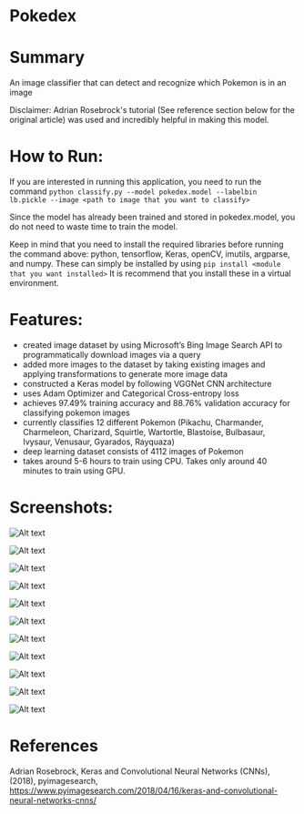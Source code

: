 # Pokedex

# Summary
An image classifier that can detect and recognize which Pokemon is in an image

Disclaimer: Adrian Rosebrock's tutorial (See reference section below for the original article) was used and incredibly helpful in making this model.

# How to Run:
If you are interested in running this application, you need to run the command 
`python classify.py --model pokedex.model --labelbin lb.pickle --image <path to image that you want to classify>`

Since the model has already been trained and stored in pokedex.model, you do not need to waste time to train the model.

Keep in mind that you need to install the required libraries before running the command above: python, tensorflow, Keras, openCV, imutils, argparse, and numpy. These can simply be installed by using `pip install <module that you want installed>`
It is recommend that you install these in a virtual environment.

# Features:
- created image dataset by using Microsoft’s Bing Image Search API to programmatically download images via a query
- added more images to the dataset by taking existing images and applying transformations to generate more image data
- constructed a Keras model by following VGGNet CNN architecture
- uses Adam Optimizer and Categorical Cross-entropy loss
- achieves 97.49% training accuracy and 88.76% validation accuracy for classifying pokemon images
- currently classifies 12 different Pokemon (Pikachu, Charmander, Charmeleon, Charizard, Squirtle, Wartortle, Blastoise, Bulbasaur, Ivysaur, Venusaur, Gyarados, Rayquaza)
- deep learning dataset consists of 4112 images of Pokemon
- takes around 5-6 hours to train using CPU. Takes only around 40 minutes to train using GPU.

# Screenshots:
![Alt text](/screenshots/train.PNG)

![Alt text](/screenshots/plot.png)

![Alt text](/screenshots/pikachu.PNG)

![Alt text](/screenshots/pikachu2.png)

![Alt text](/screenshots/pikachu3.png)

![Alt text](/screenshots/charmander.PNG)

![Alt text](/screenshots/charmander2.PNG)

![Alt text](/screenshots/charizard.png)

![Alt text](/screenshots/venusaur.png)

![Alt text](/screenshots/blastoise.png)

![Alt text](/screenshots/gyarados.png)

# References
Adrian Rosebrock, Keras and Convolutional Neural Networks (CNNs), (2018), pyimagesearch, https://www.pyimagesearch.com/2018/04/16/keras-and-convolutional-neural-networks-cnns/
